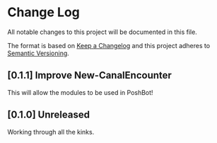 # Change Log

All notable changes to this project will be documented in this file.

The format is based on [Keep a Changelog](http://keepachangelog.com/)
and this project adheres to [Semantic Versioning](http://semver.org/).

## [0.1.1] Improve New-CanalEncounter

This will allow the modules to be used in PoshBot!

## [0.1.0] Unreleased

Working through all the kinks.

